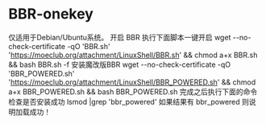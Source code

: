 # BBR-onekey
仅适用于Debian/Ubuntu系统。
开启 BBR
执行下面脚本一键开启
wget --no-check-certificate -qO 'BBR.sh' 'https://moeclub.org/attachment/LinuxShell/BBR.sh' && chmod a+x BBR.sh && bash BBR.sh -f
安装魔改版BBR
wget --no-check-certificate -qO 'BBR_POWERED.sh' 'https://moeclub.org/attachment/LinuxShell/BBR_POWERED.sh' && chmod a+x BBR_POWERED.sh && bash BBR_POWERED.sh
完成之后执行下面的命令检查是否安装成功
lsmod |grep 'bbr_powered'
如果结果有 bbr_powered 则说明加载成功！
